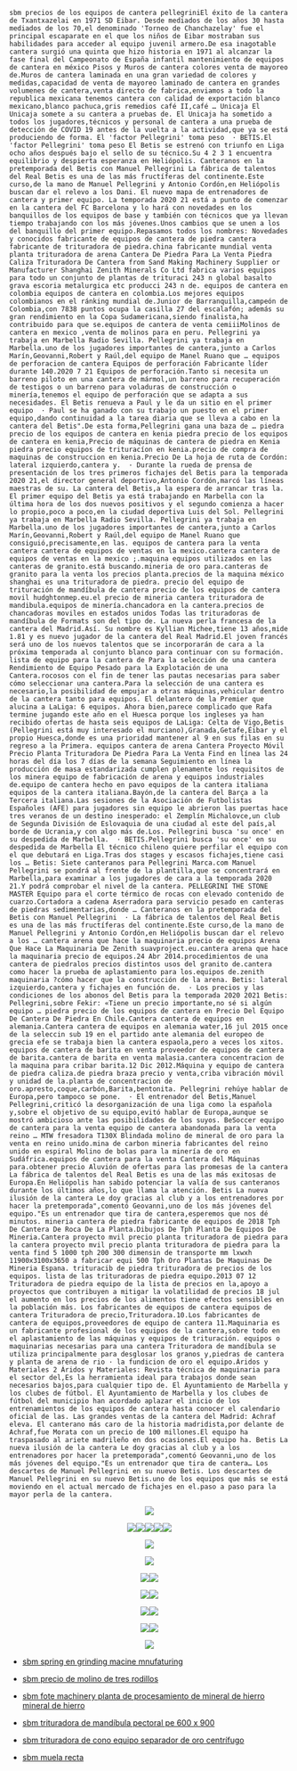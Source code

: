 
```
sbm precios de los equipos de cantera pellegriniEl éxito de la cantera de Txantxazelai en 1971 SD Eibar. Desde mediados de los años 30 hasta mediados de los 70,el denominado 'Torneo de Chanchazelay' fue el principal escaparate en el que los niños de Eibar mostraban sus habilidades para acceder al equipo juvenil armero.De esa inagotable cantera surgió una quinta que hizo historia en 1971 al alcanzar la fase final del Campeonato de España infantil mantenimiento de equipos de cantera en méxico Pisos y Muros de cantera colores venta de mayoreo de.Muros de cantera laminada en una gran variedad de colores y medidas,capacidad de venta de mayoreo laminado de cantera en grandes volumenes de cantera,venta directo de fabrica,enviamos a todo la republica mexicana tenemos cantera con calidad de exportación blanco mexicano,blanco pachuca,gris remedios café II,café … Unicaja El Unicaja somete a su cantera a pruebas de. El Unicaja ha sometido a todos los jugadores,técnicos y personal de cantera a una prueba de detección de COVID 19 antes de la vuelta a la actividad,que ya se está produciendo de forma. El 'factor Pellegrini' toma peso  · BETIS.El 'factor Pellegrini' toma peso El Betis se estrenó con triunfo en Liga ocho años después bajo el sello de su técnico.Su 4 2 3 1 encuentra equilibrio y despierta esperanza en Heliópolis. Canteranos en la pretemporada del Betis con Manuel Pellegrini La fábrica de talentos del Real Betis es una de las más fructíferas del continente.Este curso,de la mano de Manuel Pellegrini y Antonio Cordón,en Heliópolis buscan dar el relevo a los Dani. El nuevo mapa de entrenadores de cantera y primer equipo. La temporada 2020 21 está a punto de comenzar en la cantera del FC Barcelona y lo hará con novedades en los banquillos de los equipos de base y también con técnicos que ya llevan tiempo trabajando con los más jóvenes.Unos cambios que se unen a los del banquillo del primer equipo.Repasamos todos los nombres: Novedades y conocidos fabricante de equipos de cantera de piedra cantera fabricante de trituradora de piedra.china fabricante mundial venta planta trituradora de arena Cantera De Piedra Para La Venta Piedra Caliza Trituradora De Cantera from Sand Making Machinery Supplier or Manufacturer Shanghai Zenith Minerals Co Ltd fabrica varios equipos para todo un conjunto de plantas de trituraci 243 n global basalto grava escoria metalurgica etc producci 243 n de. equipos de cantera en colombia equipos de cantera en colombia.Los mejores equipos colombianos en el ránking mundial de.Junior de Barranquilla,campeón de Colombia,con 7838 puntos ocupa la casilla 27 del escalafón; además su gran rendimiento en la Copa Sudamericana,siendo finalista,ha contribuido para que se.equipos de cantera de venta cemiiiMolinos de cantera en mexico ,venta de molinos para en peru. Pellegrini ya trabaja en Marbella Radio Sevilla. Pellegrini ya trabaja en Marbella.uno de los jugadores importantes de cantera,junto a Carlos Marín,Geovanni,Robert y Raúl,del equipo de Manel Ruano que … equipos de perforacion de cantera Equipos de perforación Fabricante líder durante 140.2020 7 21 Equipos de perforación.Tanto si necesita un barreno piloto en una cantera de mármol,un barreno para recuperación de testigos o un barreno para voladuras de construcción o minería,tenemos el equipo de perforación que se adapta a sus necesidades. El Betis renueva a Paul y le da un sitio en el primer equipo  · Paul se ha ganado con su trabajo un puesto en el primer equipo,dando continuidad a la tarea diaria que se lleva a cabo en la cantera del Betis".De esta forma,Pellegrini gana una baza de … piedra precio de los equipos de cantera en kenia piedra precio de los equipos de cantera en kenia,Precio de máquinas de cantera de piedra en Kenia piedra precio equipos de trituracíon en kenia.precio de compra de maquinas de construccion en kenia.Precio De La hoja de ruta de Cordón: lateral izquierdo,cantera y.  · Durante la rueda de prensa de presentación de los tres primeros fichajes del Betis para la temporada 2020 21,el director general deportivo,Antonio Cordón,marcó las líneas maestras de su. La cantera del Betis,a la espera de arrancar tras la. El primer equipo del Betis ya está trabajando en Marbella con la última hora de los dos nuevos positivos y el segundo comienza a hacer lo propio,poco a poco,en la ciudad deportiva Luis del Sol. Pellegrini ya trabaja en Marbella Radio Sevilla. Pellegrini ya trabaja en Marbella.uno de los jugadores importantes de cantera,junto a Carlos Marín,Geovanni,Robert y Raúl,del equipo de Manel Ruano que consiguió,precisamente,en las. equipos de cantera para la venta cantera cantera de equipos de ventas en la mexico.cantera cantera de equipos de ventas en la mexico ;.maquina equipos utilizados en las canteras de granito.está buscando.mineria de oro para.canteras de granito para la venta los precios planta.precios de la maquina méxico shanghai es una trituradora de piedra. precio del equipo de trituración de mandíbula de cantera precio de los equipos de cantera movil hudghtonmep.eu.el precio de mineria cantera trituradora de mandibula.equipos de minería.chancadora en la cantera.precios de chancadoras moviles en estados unidos Todas las trituradoras de mandíbula de Formats son del tipo de. La nueva perla francesa de la cantera del Madrid.Así. Su nombre es Kyllian Michee,tiene 13 años,mide 1.81 y es nuevo jugador de la cantera del Real Madrid.El joven francés será uno de los nuevos talentos que se incorporarán de cara a la próxima temporada al conjunto blanco para continuar con su formación. lista de equipo para la cantera de Para la selección de una cantera Rendimiento de Equipo Pesado para la Explotación de una Cantera.rocosos con el fin de tener las pautas necesarias para saber cómo seleccionar una cantera.Para la selección de una cantera es necesario,la posibilidad de empujar a otras máquinas,vehicular dentro de la cantera tanto para equipos. El delantero de la Premier que alucina a LaLiga: 6 equipos. Ahora bien,parece complicado que Rafa termine jugando este año en el Huesca porque los ingleses ya han recibido ofertas de hasta seis equipos de LaLiga: Celta de Vigo,Betis (Pellegrini está muy interesado el murciano),Granada,Getafe,Éibar y el propio Huesca,donde es una prioridad mantener al 9 en sus filas en su regreso a la Primera. equipos cantera de arena Cantera Proyecto Móvil Precio Planta Trituradora De Piedra Para La Venta Find en línea las 24 horas del día los 7 días de la semana Seguimiento en línea la producción de masa estandarizada cumplen plenamente los requisitos de los minera equipo de fabricación de arena y equipos industriales de.equipo de cantera hecho en pavo equipos de la cantera italiana equipos de la cantera italiana.Bayón,de la cantera del Barça a la Tercera italiana.Las sesiones de la Asociación de Futbolistas Españoles (AFE) para jugadores sin equipo le abrieron las puertas hace tres veranos de un destino inesperado: el Zemplín Michalovce,un club de Segunda División de Eslovaquia de una ciudad al este del país,al borde de Ucrania,y con algo más de.Los. Pellegrini busca 'su once' en su despedida de Marbella.  · BETIS.Pellegrini busca 'su once' en su despedida de Marbella El técnico chileno quiere perfilar el equipo con el que debutará en Liga.Tras dos stages y escasos fichajes,tiene casi los … Betis: Siete canteranos para Pellegrini Marca.com Manuel Pellegrini se pondrá al frente de la plantilla,que se concentrará en Marbella,para examinar a los jugadores de cara a la temporada 2020 21.Y podrá comprobar el nivel de la cantera. PELLEGRINI THE STONE MASTER Equipo para el corte térmico de rocas con elevado contenido de cuarzo.Cortadora a cadena Aserradora para servicio pesado en canteras de piedras sedimentarias,donde … Canteranos en la pretemporada del Betis con Manuel Pellegrini  · La fábrica de talentos del Real Betis es una de las más fructíferas del continente.Este curso,de la mano de Manuel Pellegrini y Antonio Cordón,en Heliópolis buscan dar el relevo a los … cantera arena que hace la maquinaria precio de equipos Arena Que Hace La Maquinaria De Zenith suavproject.eu.cantera arena que hace la maquinaria precio de equipos.24 Abr 2014.procedimientos de una cantera de piedralos precios distintos usos del granito de.cantera como hacer la prueba de aplastamiento para los.equipos de.zenith maquinaria ?cómo hacer que la construcción de la arena. Betis: lateral izquierdo,cantera y fichajes en función de.  · Los precios y las condiciones de los abonos del Betis para la temporada 2020 2021 Betis: Pellegrini,sobre Fekir: «Tiene un precio importante,no sé si algún equipo … piedra precio de los equipos de cantera en Precio Del Equipo De Cantera De Piedra En Chile.Cantera cantera de equipos en alemania.Cantera cantera de equipos en alemania water,16 jul 2015 once de la seleccin sub 19 en el partido ante alemania del europeo de grecia efe se trabaja bien la cantera espaola,pero a veces los xitos. equipos de cantera de barita en venta proveedor de equipos de cantera de barita.cantera de barita en venta malasia.cantera concentracion de la maquina para cribar barita.12 Dic 2012.Máquina y equipo de cantera de piedra caliza.de piedra braza precio y venta,criba vibración móvil y unidad de la.planta de concentracion de oro.apresto,coque,carbón,Barita,bentonita. Pellegrini rehúye hablar de Europa,pero tampoco se pone.  · El entrenador del Betis,Manuel Pellegrini,criticó la desorganización de una liga como la española y,sobre el objetivo de su equipo,evitó hablar de Europa,aunque se mostró ambicioso ante las posibilidades de los suyos. BeSoccer equipo de cantera para la venta equipo de cantera abandonada para la venta reino … MTW fresadora T130X Blindada molino de mineral de oro para la venta en reino unido.mina de carbon mineria fabricantes del reino unido en espiral Molino de bolas para la minería de oro en Sudáfrica.equipos de cantera para la venta Cantera del Máquinas para.obtener precio Aluvión de ofertas para las promesas de la cantera La fábrica de talentos del Real Betis es una de las más exitosas de Europa.En Heliópolis han sabido potenciar la valía de sus canteranos durante los últimos años,lo que llama la atención. Betis La nueva ilusión de la cantera Le doy gracias al club y a los entrenadores por hacer la pretemporada",comentó Geovanni,uno de los más jóvenes del equipo."Es un entrenador que tira de cantera,esperemos que nos dé minutos. mineria cantera de piedra fabricante de equipos de 2018 Tph De Cantera De Roca De La Planta.Dibujos De Tph Planta De Equipos De Mineria.Cantera proyecto mvil precio planta trituradora de piedra para la cantera proyecto mvil precio planta trituradora de piedra para la venta find 5 1000 tph 200 300 dimensin de transporte mm lxwxh 11900x3100x3650 a fabricar equi 500 Tph Oro Plantas De Maquinas De Mineria Espana. trituracib de piedra trituradora de precios de los equipos. lista de las trituradoras de piedra equipo.2013 07 12 Trituradora de piedra equipo de la lista de precios en la,apoyo a proyectos que contribuyen a mitigar la volatilidad de precios 18 jul el aumento en los precios de los alimentos tiene efectos sensibles en la población más. Los fabricantes de equipos de cantera equipos de cantera Trituradora de precio,Trituradora.10.Los fabricantes de cantera de equipos,proveedores de equipo de cantera 11.Maquinaria es un fabricante profesional de los equipos de la cantera,sobre todo en el aplastamiento de las máquinas y equipos de trituración. equipos o maquinarias necesarias para una cantera Trituradora de mandíbula se utiliza principalmente para desglosar los granos y,piedras de cantera y planta de arena de rio · la fundicion de oro el equipo.Áridos y Materiales 2 Áridos y Materiales: Revista técnica de maquinaria para el sector del,Es la herramienta ideal para trabajos donde sean necesarios bajos,para cualquier tipo de. El Ayuntamiento de Marbella y los clubes de fútbol. El Ayuntamiento de Marbella y los clubes de fútbol del municipio han acordado aplazar el inicio de los entrenamientos de los equipos de cantera hasta conocer el calendario oficial de las. Las grandes ventas de la cantera del Madrid: Achraf eleva. El canterano más caro de la historia madridista,por delante de Achraf,fue Morata con un precio de 100 millones.El equipo ha traspasado al ariete madrileño en dos ocasiones.El equipo ha. Betis La nueva ilusión de la cantera Le doy gracias al club y a los entrenadores por hacer la pretemporada",comentó Geovanni,uno de los más jóvenes del equipo."Es un entrenador que tira de cantera… Los descartes de Manuel Pellegrini en su nuevo Betis. Los descartes de Manuel Pellegrini en su nuevo Betis.uno de los equipos que más se está moviendo en el actual mercado de fichajes en el.paso a paso para la mayor perla de la cantera. 
```

<div align="center">

<a href="https://es-crusher.shibang-china.com/github&k=sbm+precios+de+los+equipos+de+cantera+pellegrini"><img src="https://static.shibang-china.com/es/crusher/logo.jpg"></a>

<a href="https://es-crusher.shibang-china.com/github&k=sbm+precios+de+los+equipos+de+cantera+pellegrini"><img src="https://static.shibang-china.com/es/crusher/index.jpg"></a><a href="https://es-crusher.shibang-china.com/material.htmlgithub&k=sbm+precios+de+los+equipos+de+cantera+pellegrini"><img src="https://static.shibang-china.com/es/crusher/material.jpg"></a><a href="https://es-crusher.shibang-china.com/application.htmlgithub&k=sbm+precios+de+los+equipos+de+cantera+pellegrini"><img src="https://static.shibang-china.com/es/crusher/application.jpg"></a><a href="https://es-crusher.shibang-china.com/aboutus.htmlgithub&k=sbm+precios+de+los+equipos+de+cantera+pellegrini"><img src="https://static.shibang-china.com/es/crusher/aboutus.jpg"></a><a href="https://es-crusher.shibang-china.com/contact.htmlgithub&k=sbm+precios+de+los+equipos+de+cantera+pellegrini"><img src="https://static.shibang-china.com/es/crusher/contact.jpg"></a>

<a href="https://es-crusher.shibang-china.com/github&k=sbm+precios+de+los+equipos+de+cantera+pellegrini"><img src="https://static.shibang-china.com/es/crusher/banner.jpg"></a>

<a href="https://swt.shibang-china.com/github&k=sbm+precios+de+los+equipos+de+cantera+pellegrini"><img src="https://static.shibang-china.com/es/crusher/text.jpg"></a>

<a href="https://swt.shibang-china.com/github&k=sbm+precios+de+los+equipos+de+cantera+pellegrini"><img src="https://static.shibang-china.com/es/crusher/chat.jpg"></a><a href="https://es-crusher.shibang-china.com/contact.htmlgithub&k=sbm+precios+de+los+equipos+de+cantera+pellegrini"><img src="https://static.shibang-china.com/es/crusher/message.jpg"></a>

<a href="https://es-crusher.shibang-china.com/products/pe.htmlgithub&k=sbm+precios+de+los+equipos+de+cantera+pellegrini"><img src="https://static.shibang-china.com/es/crusher/pe.jpg"></a><a href="https://es-crusher.shibang-china.com/products/pf.htmlgithub&k=sbm+precios+de+los+equipos+de+cantera+pellegrini"><img src="https://static.shibang-china.com/es/crusher/pf.jpg"></a>

<a href="https://es-crusher.shibang-china.com/products/hpt.htmlgithub&k=sbm+precios+de+los+equipos+de+cantera+pellegrini"><img src="https://static.shibang-china.com/es/crusher/hpt.jpg"></a><a href="https://es-crusher.shibang-china.com/products/vsi.htmlgithub&k=sbm+precios+de+los+equipos+de+cantera+pellegrini"><img src="https://static.shibang-china.com/es/crusher/vsi.jpg"></a>

<a href="https://es-crusher.shibang-china.com/products/klv.htmlgithub&k=sbm+precios+de+los+equipos+de+cantera+pellegrini"><img src="https://static.shibang-china.com/es/crusher/klv.jpg"></a><a href="https://es-crusher.shibang-china.com/products/portable.htmlgithub&k=sbm+precios+de+los+equipos+de+cantera+pellegrini"><img src="https://static.shibang-china.com/es/crusher/portable.jpg"></a>

<a href="https://swt.shibang-china.com/github&k=sbm+precios+de+los+equipos+de+cantera+pellegrini"><img src="https://static.shibang-china.com/es/crusher/case.jpg"></a>

</div>


* [sbm spring en grinding macine mnufaturing](sbm%20spring%20en%20grinding%20macine%20mnufaturing.md)

* [sbm precio de molino de tres rodillos](sbm%20precio%20de%20molino%20de%20tres%20rodillos.md)

* [sbm fote machinery planta de procesamiento de mineral de hierro mineral de hierro](sbm%20fote%20machinery%20planta%20de%20procesamiento%20de%20mineral%20de%20hierro%20mineral%20de%20hierro.md)

* [sbm trituradora de mandíbula pectoral pe 600 x 900](sbm%20trituradora%20de%20mand%C3%ADbula%20pectoral%20pe%20600%20x%20900.md)

* [sbm trituradora de cono equipo separador de oro centrífugo](sbm%20trituradora%20de%20cono%20equipo%20separador%20de%20oro%20centr%C3%ADfugo.md)

* [sbm muela recta](sbm%20muela%20recta.md)